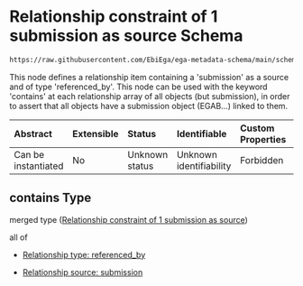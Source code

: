 # Relationship constraint of 1 submission as source Schema

```txt
https://raw.githubusercontent.com/EbiEga/ega-metadata-schema/main/schemas/EGA.dataset.json#/properties/dataset_relationships/contains
```

This node defines a relationship item containing a 'submission' as a source and of type 'referenced\_by'. This node can be used with the keyword 'contains' at each relationship array of all objects (but submission), in order to assert that all objects have a submission object (EGAB...) linked to them.

| Abstract            | Extensible | Status         | Identifiable            | Custom Properties | Additional Properties | Access Restrictions | Defined In                                                                     |
| :------------------ | :--------- | :------------- | :---------------------- | :---------------- | :-------------------- | :------------------ | :----------------------------------------------------------------------------- |
| Can be instantiated | No         | Unknown status | Unknown identifiability | Forbidden         | Allowed               | none                | [EGA.dataset.json\*](../../../schemas/EGA.dataset.json "open original schema") |

## contains Type

merged type ([Relationship constraint of 1 submission as source](ega-13-properties-dataset-relationships-relationship-constraint-of-1-submission-as-source.md))

all of

*   [Relationship type: referenced_by](ega-12-definitions-relationship-type-referenced_by.md "check type definition")

*   [Relationship source: submission](ega-12-definitions-relationship-source-submission.md "check type definition")
